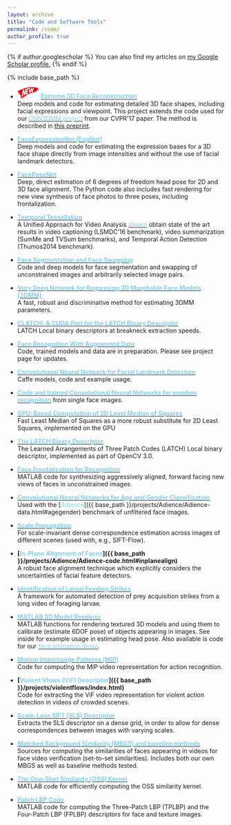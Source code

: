 ```yaml
---
layout: archive
title: "Code and Software Tools"
permalink: /code/
author_profile: true
---
```


{% if author.googlescholar %}
  You can also find my articles on <u><a href="{{author.googlescholar}}">my Google Scholar profile</a>.</u>
{% endif %}

{% include base_path %}

* <img src='../images/New - Icon.jpg' width='50'> **[<font color="SkyBlue">Extreme 3D Face Reconstruction</font>](https://github.com/anhttran/extreme_3d_faces)**<br/>
Deep models and code for estimating detailed 3D face shapes, including facial expressions and viewpoint. This project extends the code used for our [<font color="SkyBlue">CNN3DMM project</font>](../publication/2017_CVPR) from our CVPR'17 paper. The method is described in [this preprint](https://arxiv.org/abs/1712.05083).

* **[<font color="SkyBlue">FaceExpressionNet (ExpNet)</font>](https://github.com/fengju514/Expression-Net)**<br/>
Deep models and code for estimating the expression bases for a 3D face shape directly from image intensities and without the use of facial landmark detectors.

* [<font color="SkyBlue"><b>FacePoseNet</b></font>](https://github.com/fengju514/Face-Pose-Net)<br/>
Deep, direct estimation of 6 degrees of freedom head pose for 2D and 3D face alignment. The Python code also includes fast rendering for new view synthesis of face photos to three poses, including frontalization.

* **[<font color="SkyBlue">Temporal Tessellation</font>](https://github.com/dot27/temporal-tessellation)**<br/>
A Unified Approach for Video Analysis [<font color="SkyBlue">shown</font>](https://arxiv.org/abs/1612.06950) obtain state of the art results in video captioning (LSMDC’16 benchmark), video summarization (SumMe and TVSum benchmarks), and Temporal Action Detection (Thumos2014 benchmark).

* **[<font color="SkyBlue">Face Segmentation and Face Swapping</font>](../publication/2018_FG_1)**<br/>
Code and deep models for face segmentation and swapping of unconstrained images and arbitrarily selected image pairs.

* **[<font color="SkyBlue">Very Deep Network for Regressing 3D Morphable Face Models (3DMM)</font>](../publication/2017_CVPR)**<br/>
A fast, robust and discriminative method for estimating 3DMM parameters.

* **[<font color="SkyBlue">CLATCH: A CUDA Port for the LATCH Binary Descriptor</font>](../publication/2016_WACV_2)**<br/>
LATCH Local binary descriptors at breakneck extraction speeds.

* **[<font color="SkyBlue">Face Recognition With Augmented Data</font>](../publication/2016_ECCV_1)**<br/>
Code, trained models and data are in preparation. Please see project page for updates.

* **[<font color="SkyBlue">Convolutional Neural Network for Facial Landmark Detection</font>](../publication/2017_TPAMI_2)**<br/>
Caffe models, code and example usage.

* **[<font color="SkyBlue">Code and trained Convolutional Neural Networks for emotion recognition</font>](../publication/2015_ICMI)** from single face images.

* **[<font color="SkyBlue">GPU-Based Computation of 2D Least Median of Squares</font>](https://github.com/ligaripash/CudaLMS2D)**<br/>
Fast Least Median of Squares as a more robust substitute for 2D Least Squares, implemented on the GPU

* **[<font color="SkyBlue">The LATCH Binary Descriptor</font>](../publication/2016_WACV_2)**<br/>
The Learned Arrangements of Three Patch Codes (LATCH) Local binary descriptor, implemented as part of OpenCV 3.0.

* **[<font color="SkyBlue">Face Frontalization for Recognition</font>](../publication/2015_CVPR_1)**<br/>
MATLAB code for synthesizing aggressively aligned, forward facing new views of faces in unconstrained images.

* **[<font color="SkyBlue">Convolutional Neural Networks for Age and Gender Classification</font>](../publication/2015_CVPR)**<br/>
Used with the [<font color="SkyBlue">Adience</font>]({{ base_path }}/projects/Adience/Adience-data.html#agegender) benchmark of unfiltered face images.

* **[<font color="SkyBlue">Scale Propagation</font>](../publication/2016_TPAMI)**<br/>
For scale-invariant dense correspondence estimation across images of different scenes (used with, e.g., SIFT-Flow).

* **[<font color="SkyBlue">In-Plane Alignment of Faces</font>]({{ base_path }}/projects/Adience/Adience-code.html#inplanealign)**<br/>
A robust face alignment technique which explicitly considers the uncertainties of facial feature detectors.

* **[<font color="SkyBlue">Identification of Larval Feeding Strikes</font>](https://github.com/EyalShamur/Identification-of-Larval-feeding-strikes)**<br/>
A framework for automated detection of prey acquisition strikes from a long video of foraging larvae.

* **[<font color="SkyBlue">MATLAB 3D Model Renderer</font>](../publication/2014_MVAP)**<br/>
MATLAB functions for rendering textured 3D models and using them to calibrate (estimate 6DOF pose) of objects appearing in images. See inside for example usage in estimating head pose. Also available is code for our [<font color="SkyBlue">face animation demo</font>](https://github.com/eshtivi/Poses).

* **[<font color="SkyBlue">Motion Interchange Patterns (MIP)</font>](../publication/2012_ECCV)**<br/>
Code for computing the MIP video representation for action recognition.

* **[<font color="SkyBlue">Violent Vlows (ViF) Descriptor</font>]({{ base_path }}/projects/violentflows/index.html)**<br/>
Code for extracting the ViF video representation for violent action detection in videos of crowded scenes.

* **[<font color="SkyBlue">Scale-Less SIFT (SLS) Descriptor</font>](../publication/2017_TPAMI)**<br/>
Extracts the SLS descriptor on a dense grid, in order to allow for dense correspondences between images with varying scales.

* **[<font color="SkyBlue">Matched Background Similarity (MBGS) and baseline methods</font>](http://www.cs.tau.ac.il/~wolf/ytfaces/)**<br/>
Sources for computing the similarities of faces appearing in videos for face video verification (set-to-set similarities). Includes both our own MBGS as well as baseline methods tested.

* **[<font color="SkyBlue">The One-Shot Similarity (OSS) Kernel</font>](../publication/2009_ICCV)**<br/>
MATLAB code for efficiently computing the OSS similarity kernel.

* **[<font color="SkyBlue">Patch LBP Code</font>](../publication/2008_ECCV)**<br/>
MATLAB code for computing the Three-Patch LBP (TPLBP) and the Four-Patch LBP (FPLBP) descriptors for face and texture images.
